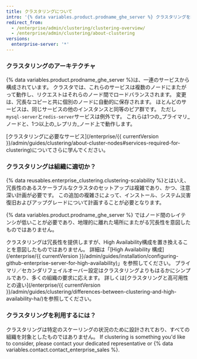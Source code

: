 ```yaml
---
title: クラスタリングについて
intro: '{% data variables.product.prodname_ghe_server %} クラスタリングを利用することで、{% data variables.product.prodname_ghe_server %} を構成するサービス群を複数のノードにまたがってスケールアウトできるようになります。'
redirect_from:
  - /enterprise/admin/clustering/clustering-overview/
  - /enterprise/admin/clustering/about-clustering
versions:
  enterprise-server: '*'
---
```


### クラスタリングのアーキテクチャ

{% data variables.product.prodname_ghe_server %}は、一連のサービスから構成されています。 クラスタでは、これらのサービスは複数のノードにまたがって動作し、リクエストはそれらのノード間でロードバランスされます。 変更は、冗長なコピーと共に個別のノードに自動的に保存されます。 ほとんどのサービスは、同じサービスの他のインスタンスと同等のピア群です。 ただし`mysql-server`と`redis-server`サービスは例外です。 これらは1つの_プライマリ_ノードと、1つ以上の_レプリカ_ノード上で動作します。

[クラスタリングに必要なサービス](/enterprise/{{ currentVersion }}/admin/guides/clustering/about-cluster-nodes#services-required-for-clustering)についてさらに学んでください。

### クラスタリングは組織に適切か？

{% data reusables.enterprise_clustering.clustering-scalability %}とはいえ、冗長性のあるスケーラブルなクラスタのセットアップは複雑であり、かつ、注意深い計画が必要です。 この追加の複雑さによって、インストール、システム災害復旧およびアップグレードについて計画することが必要となります。

{% data variables.product.prodname_ghe_server %} ではノード間のレイテンシが低いことが必要であり、地理的に離れた場所にまたがる冗長性を意図したものではありません。

クラスタリングは冗長性を提供しますが、High Availability構成を置き換えることを意図したものではありません。 詳細は「[High Availability 構成](/enterprise/{{ currentVersion }}/admin/guides/installation/configuring-github-enterprise-server-for-high-availability)」を参照してください。 プライマリ／セカンダリフェイルオーバー設定はクラスタリングよりもはるかにシンプルであり、多くの組織の要求に応えます。 詳しくは[クラスタリングと高可用性との違い](/enterprise/{{ currentVersion }}/admin/guides/clustering/differences-between-clustering-and-high-availability-ha/)を参照してください。

### クラスタリングを利用するには？

クラスタリングは特定のスケーリングの状況のために設計されており、すべての組織を対象としたものではありません。 If clustering is something you'd like to consider, please contact your dedicated representative or {% data variables.contact.contact_enterprise_sales %}.

